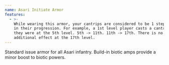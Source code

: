 ```yaml
---
name: Asari Initiate Armor
features:
  - >-
    While wearing this armor, your cantrips are considered to be 1 step higher
    in their progression. For example, a 1st level player casts a cantrip as if
    they were at the 5th level. 5th -> 11th. 11th -> 17th. There is no
    additional effect at the 17th level.
---
```

Standard issue armor for all Asari infantry. Build-in biotic amps provide a minor boost to biotic 
powers.